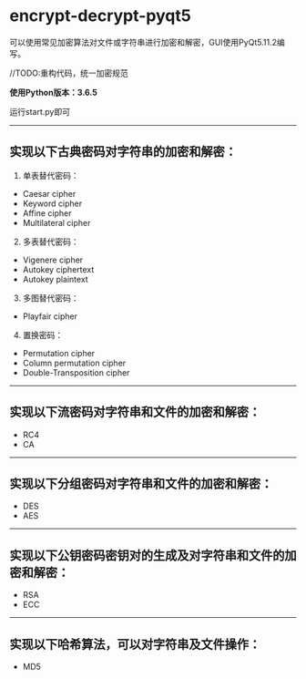 # encrypt-decrypt-pyqt5

可以使用常见加密算法对文件或字符串进行加密和解密，GUI使用PyQt5.11.2编写。

//TODO:重构代码，统一加密规范

**使用Python版本：3.6.5**

运行start.py即可

---
## 实现以下古典密码对字符串的加密和解密：
1. 单表替代密码：
* Caesar cipher
* Keyword cipher
* Affine cipher
* Multilateral cipher

2. 多表替代密码：
* Vigenere cipher
* Autokey ciphertext
* Autokey plaintext

3. 多图替代密码：
* Playfair cipher

4. 置换密码：
* Permutation cipher
* Column permutation cipher
* Double-Transposition cipher
---
## 实现以下流密码对字符串和文件的加密和解密：
* RC4
* CA
---
## 实现以下分组密码对字符串和文件的加密和解密：
* DES
* AES
---
## 实现以下公钥密码密钥对的生成及对字符串和文件的加密和解密：
* RSA
* ECC
---
## 实现以下哈希算法，可以对字符串及文件操作：
* MD5
